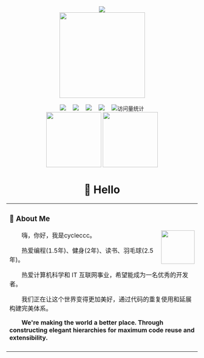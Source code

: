 <div align="center">

  <!-- dynamic typing effect 动态打字效果 -->
  <div>
    <a href="https://end-cycle.github.io/">
      <img src="https://readme-typing-svg.demolab.com?font=Fira+Code&pause=1000&width=435&lines=console.log(%22Hello%2C%20World%22);cycleccc祝您今天愉快!&center=true&size=27" />
    </a>
  </div>

  <!-- knock code pictures 敲代码的图片 -->
  <picture>
    <source media="(prefers-color-scheme: dark)" srcset="https://cdn.jsdelivr.net/gh/sun0225SUN/sun0225SUN/assets/images/coding.gif" />
    <source media="(prefers-color-scheme: light)" srcset="https://cdn.jsdelivr.net/gh/sun0225SUN/sun0225SUN/assets/images/developer.svg" height="225px" />
    <img src="https://cdn.jsdelivr.net/gh/sun0225SUN/sun0225SUN/assets/images/coding.gif" />
  </picture>

  <!-- for beauty 留个空行好看点 -->
  <div>&nbsp;</div>

  <!-- profile logo 个人资料徽标 -->
  <div>
    <a href="https://juejin.cn/user/3769543078978334/"><img src="https://img.shields.io/badge/Juejin-掘金-blue" /></a>&emsp;
    <a href="https://twitter.com/vY4Ye5WIablwMIr/"><img src="https://img.shields.io/badge/Twitter-推特-blue" /></a>&emsp;
<!--     <a href="https://www.youtube.com/@"><img src="https://img.shields.io/badge/YouTube-油管-c32136" /></a>&emsp; -->
<!--     <a href="https://mp.sunguoqi.com"><img src="https://img.shields.io/badge/WeChat-微信-07c160" /></a>&emsp; -->
    <a href="https://space.bilibili.com/226166608/"><img src="https://img.shields.io/badge/Bilibili-B站-ff69b4" /></a>&emsp;
    <a href="https://www.zhihu.com/people/shao-shu-70/"><img src="https://img.shields.io/badge/Zhihu-知乎-blue" /></a>&emsp;
    <!-- visitor statistics logo 访问量统计徽标 -->
    <img src="https://komarev.com/ghpvc/?username=endcycle&label=Views&color=0e75b6&style=flat" alt="访问量统计" />
  </div>

  <div>
<!--     <div align="center"> <img height="137px" src="https://github-readme-stats.vercel.app/api?username=end-cycle&hide_title=true&hide_border=true&show_icons=trueline_height=21&text_color=000&icon_color=000&bg_color=0,ea6161,ffc64d,fffc4d,52fa5a&theme=graywhite" /> </div> -->
<!-- ![Top Langs](https://github-readme-stats.vercel.app/api/top-langs/?username=end-cycle&layout=compact&theme=tokyonight) -->
    
<div align="center">
  <span><img src="https://github-readme-stats.vercel.app/api/top-langs/?username=end-cycle&layout=compact" height=145/></span>
<span><img src="https://github-readme-stats.vercel.app/api?username=end-cycle&count_private=true&show_icons=true" height=145/></span>
</div>



  
  <!-- Snake Code Contribution Map 贪吃蛇代码贡献图 -->
<!--  <picture> -->
<!--     <source media="(prefers-color-scheme: dark)" srcset="https://cdn.jsdelivr.net/gh/sun0225SUN/sun0225SUN/profile-snake-contrib/github-contribution-grid-snake-dark.svg" /> -->
<!--     <source media="(prefers-color-scheme: light)" srcset="https://cdn.jsdelivr.net/gh/sun0225SUN/sun0225SUN/profile-snake-contrib/github-contribution-grid-snake.svg" /> -->
<!--     <img alt="github-snake" src="https://cdn.jsdelivr.net/gh/sun0225SUN/sun0225SUN/profile-snake-contrib/github-contribution-grid-snake-dark.svg" /> -->
<!--   </picture> -->

</div>

#  🙋 Hello

<table>
  
<tr><td>

### 🤺 About Me

<img align="right" width="88" src="https://cdn.jsdelivr.net/gh/sun0225SUN/sun0225SUN/assets/images/jobs.png" />

<p>&emsp;&emsp;嗨，你好，我是cycleccc。</p>
<p>&emsp;&emsp;热爱编程(1.5年)、健身(2年)、读书、羽毛球(2.5年)。</p>
<p>&emsp;&emsp;热爱计算机科学和 IT 互联网事业，希望能成为一名优秀的开发者。</p>
<p>&emsp;&emsp;我们正在让这个世界变得更加美好，通过代码的重复使用和延展构建完美体系。</p>
<p><strong>&emsp;&emsp;We're making the world a better place. Through constructing elegant hierarchies for maximum code reuse and extensibility.</strong></p>

</td></tr>

<tr><td>
